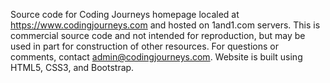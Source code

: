 Source code for Coding Journeys homepage localed at https://www.codingjourneys.com and hosted on 1and1.com servers.
This is commercial source code and not intended for reproduction, but may be used in part for construction of other resources.
For questions or comments, contact admin@codingjourneys.com. 
Website is built using HTML5, CSS3, and Bootstrap.
